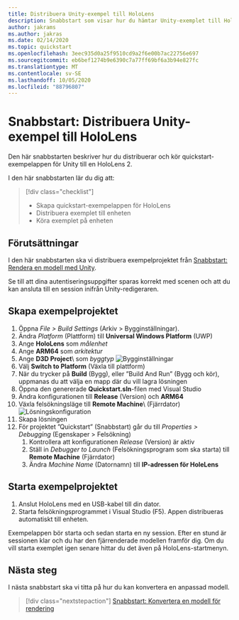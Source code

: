 ```yaml
---
title: Distribuera Unity-exempel till HoloLens
description: Snabbstart som visar hur du hämtar Unity-exemplet till HoloLens
author: jakrams
ms.author: jakras
ms.date: 02/14/2020
ms.topic: quickstart
ms.openlocfilehash: 3eec935d0a25f9510cd9a2f6e00b7ac22756e697
ms.sourcegitcommit: eb6bef1274b9e6390c7a77ff69bf6a3b94e827fc
ms.translationtype: MT
ms.contentlocale: sv-SE
ms.lasthandoff: 10/05/2020
ms.locfileid: "88796807"
---
```

# <a name="quickstart-deploy-unity-sample-to-hololens"></a>Snabbstart: Distribuera Unity-exempel till HoloLens

Den här snabbstarten beskriver hur du distribuerar och kör quickstart-exempelappen för Unity till en HoloLens 2.

I den här snabbstarten lär du dig att:

> [!div class="checklist"]
>
>* Skapa quickstart-exempelappen för HoloLens
>* Distribuera exemplet till enheten
>* Köra exemplet på enheten

## <a name="prerequisites"></a>Förutsättningar

I den här snabbstarten ska vi distribuera exempelprojektet från [Snabbstart: Rendera en modell med Unity](render-model.md).

Se till att dina autentiseringsuppgifter sparas korrekt med scenen och att du kan ansluta till en session inifrån Unity-redigeraren.

## <a name="build-the-sample-project"></a>Skapa exempelprojektet

1. Öppna *File > Build Settings* (Arkiv > Bygginställningar).
1. Ändra *Platform* (Plattform) till **Universal Windows Platform** (UWP)
1. Ange **HoloLens** som *målenhet*
1. Ange **ARM64** som *arkitektur*
1. Ange **D3D Project**\ som *byggtyp*
    ![Bygginställningar](./media/unity-build-settings.png)
1. Välj **Switch to Platform** (Växla till plattform)
1. När du trycker på **Build** (Bygg), eller ”Build And Run” (Bygg och kör), uppmanas du att välja en mapp där du vill lagra lösningen
1. Öppna den genererade **Quickstart.sln**-filen med Visual Studio
1. Ändra konfigurationen till **Release** (Version) och **ARM64**
1. Växla felsökningsläge till **Remote Machine**\ (Fjärrdator)
    ![Lösningskonfiguration](media/unity-deploy-config.png)
1. Skapa lösningen
1. För projektet ”Quickstart” (Snabbstart) går du till *Properties > Debugging* (Egenskaper > Felsökning)
    1. Kontrollera att konfigurationen *Release* (Version) är aktiv
    1. Ställ in *Debugger to Launch* (Felsökningsprogram som ska starta) till **Remote Machine** (Fjärrdator)
    1. Ändra *Machine Name* (Datornamn) till **IP-adressen för HoleLens**

## <a name="launch-the-sample-project"></a>Starta exempelprojektet

1. Anslut HoloLens med en USB-kabel till din dator.
1. Starta felsökningsprogrammet i Visual Studio (F5). Appen distribueras automatiskt till enheten.

Exempelappen bör starta och sedan starta en ny session. Efter en stund är sessionen klar och du har den fjärrenderade modellen framför dig.
Om du vill starta exemplet igen senare hittar du det även på HoloLens-startmenyn.

## <a name="next-steps"></a>Nästa steg

I nästa snabbstart ska vi titta på hur du kan konvertera en anpassad modell.

> [!div class="nextstepaction"]
> [Snabbstart: Konvertera en modell för rendering](convert-model.md)
